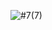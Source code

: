![#7(7)](https://github.com/0xRinx/Out-of-curios/assets/96206184/c109555e-6be6-4023-9006-01721a6d9fbb)
